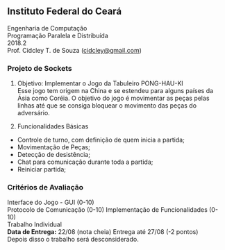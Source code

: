 ## Instituto Federal do Ceará
Engenharia de Computação  
Programação Paralela e Distribuída  
2018.2  
Prof. Cidcley T. de Souza (cidcley@gmail.com)  

### Projeto de Sockets
1) Objetivo: Implementar o Jogo da Tabuleiro PONG-HAU-KI  
Esse jogo tem origem na China e se estendeu para alguns países da Ásia como Coréia. O objetivo do jogo é movimentar as peças pelas linhas até que se consiga bloquear o movimento das peças do adversário.

2) Funcionalidades Básicas

* Controle de turno, com definição de quem inicia a partida; 
* Movimentação de Peças; 
* Detecção de desistência; 
* Chat para comunicação durante toda a partida; 
* Reiniciar partida; 

### Critérios de Avaliação
Interface do Jogo - GUI (0-10)  
Protocolo de Comunicação (0-10) Implementação de Funcionalidades (0-10)  
Trabalho Individual  
**Data de Entrega:** 22/08 (nota cheia) Entrega até 27/08 (-2 pontos)  
Depois disso o trabalho será desconsiderado.  
